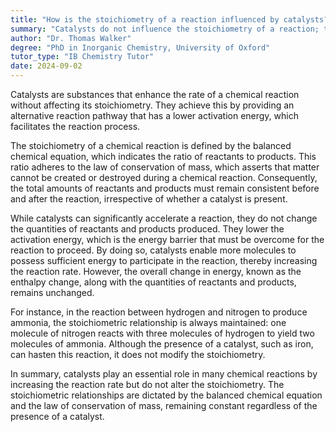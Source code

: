 ```yaml
---
title: "How is the stoichiometry of a reaction influenced by catalysts?"
summary: "Catalysts do not influence the stoichiometry of a reaction; they only speed up the rate of the reaction."
author: "Dr. Thomas Walker"
degree: "PhD in Inorganic Chemistry, University of Oxford"
tutor_type: "IB Chemistry Tutor"
date: 2024-09-02
---
```


Catalysts are substances that enhance the rate of a chemical reaction without affecting its stoichiometry. They achieve this by providing an alternative reaction pathway that has a lower activation energy, which facilitates the reaction process.

The stoichiometry of a chemical reaction is defined by the balanced chemical equation, which indicates the ratio of reactants to products. This ratio adheres to the law of conservation of mass, which asserts that matter cannot be created or destroyed during a chemical reaction. Consequently, the total amounts of reactants and products must remain consistent before and after the reaction, irrespective of whether a catalyst is present.

While catalysts can significantly accelerate a reaction, they do not change the quantities of reactants and products produced. They lower the activation energy, which is the energy barrier that must be overcome for the reaction to proceed. By doing so, catalysts enable more molecules to possess sufficient energy to participate in the reaction, thereby increasing the reaction rate. However, the overall change in energy, known as the enthalpy change, along with the quantities of reactants and products, remains unchanged.

For instance, in the reaction between hydrogen and nitrogen to produce ammonia, the stoichiometric relationship is always maintained: one molecule of nitrogen reacts with three molecules of hydrogen to yield two molecules of ammonia. Although the presence of a catalyst, such as iron, can hasten this reaction, it does not modify the stoichiometry.

In summary, catalysts play an essential role in many chemical reactions by increasing the reaction rate but do not alter the stoichiometry. The stoichiometric relationships are dictated by the balanced chemical equation and the law of conservation of mass, remaining constant regardless of the presence of a catalyst.
    